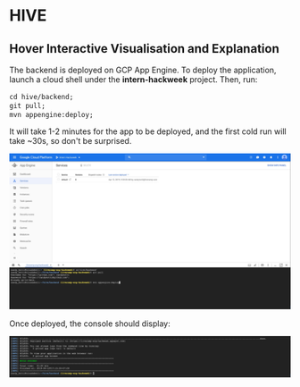 # HIVE
## Hover Interactive Visualisation and Explanation

The backend is deployed on GCP App Engine.
To deploy the application, launch a cloud shell under the __intern-hackweek__ project.
Then, run:

```
cd hive/backend;
git pull;
mvn appengine:deploy;
```

It will take 1-2 minutes for the app to be deployed, and the first cold run will take ~30s, so don't be surprised.

![Deployment example](screenshots/deploy.jpg?raw=true "Deployment example")

Once deployed, the console should display:

![Success](screenshots/success.jpg?raw=true "Success")